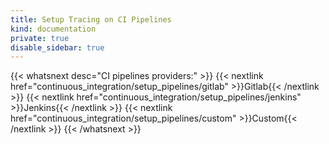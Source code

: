 ```yaml
---
title: Setup Tracing on CI Pipelines
kind: documentation
private: true
disable_sidebar: true
---
```


{{< whatsnext desc="CI pipelines providers:" >}}
    {{< nextlink href="continuous_integration/setup_pipelines/gitlab" >}}Gitlab{{< /nextlink >}}
    {{< nextlink href="continuous_integration/setup_pipelines/jenkins" >}}Jenkins{{< /nextlink >}}
    {{< nextlink href="continuous_integration/setup_pipelines/custom" >}}Custom{{< /nextlink >}}
{{< /whatsnext >}}

 